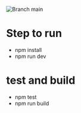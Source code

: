 ![Branch main](https://github.com/thanh-tran-furucrm/helloworld-react-github/actions/workflows/build_and_deploy.yml/badge.svg?branch=main)
# Step to run
- npm install
- npm run dev

# test and build
- npm test
- npm run build